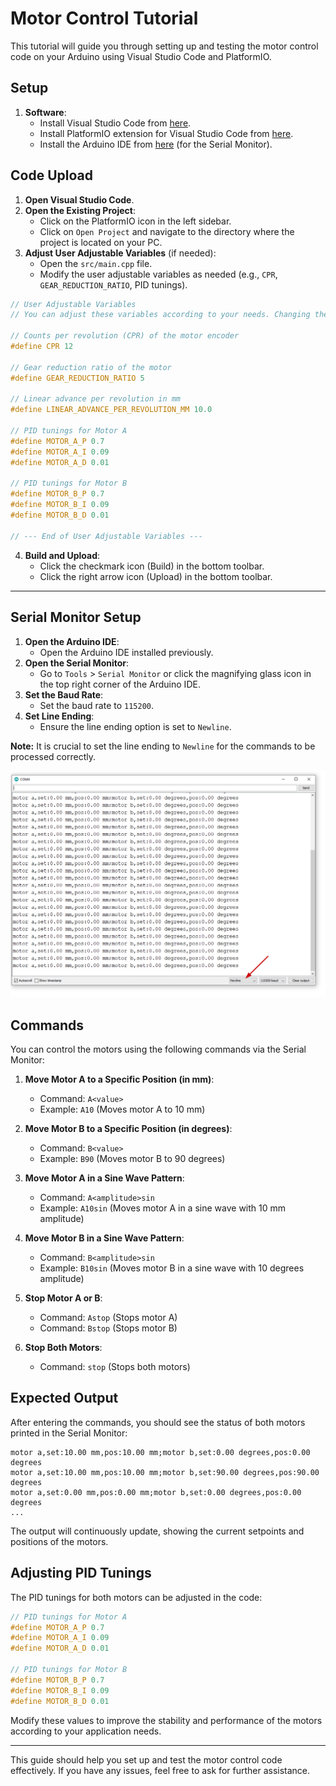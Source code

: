 # Motor Control Tutorial

This tutorial will guide you through setting up and testing the motor control code on your Arduino using Visual Studio Code and PlatformIO.

## Setup

1. **Software**:
   - Install Visual Studio Code from [here](https://code.visualstudio.com/).
   - Install PlatformIO extension for Visual Studio Code from [here](https://platformio.org/install/ide?install=vscode).
   - Install the Arduino IDE from [here](https://www.arduino.cc/en/software) (for the Serial Monitor).

## Code Upload

1. **Open Visual Studio Code**.
2. **Open the Existing Project**:
   - Click on the PlatformIO icon in the left sidebar.
   - Click on `Open Project` and navigate to the directory where the project is located on your PC.
3. **Adjust User Adjustable Variables** (if needed):
   - Open the `src/main.cpp` file.
   - Modify the user adjustable variables as needed (e.g., `CPR`, `GEAR_REDUCTION_RATIO`, PID tunings).

```cpp
// User Adjustable Variables
// You can adjust these variables according to your needs. Changing these values will affect how the motor operates.

// Counts per revolution (CPR) of the motor encoder
#define CPR 12 

// Gear reduction ratio of the motor
#define GEAR_REDUCTION_RATIO 5 

// Linear advance per revolution in mm
#define LINEAR_ADVANCE_PER_REVOLUTION_MM 10.0 

// PID tunings for Motor A
#define MOTOR_A_P 0.7
#define MOTOR_A_I 0.09
#define MOTOR_A_D 0.01

// PID tunings for Motor B
#define MOTOR_B_P 0.7
#define MOTOR_B_I 0.09
#define MOTOR_B_D 0.01

// --- End of User Adjustable Variables ---
```

4. **Build and Upload**:
   - Click the checkmark icon (Build) in the bottom toolbar.
   - Click the right arrow icon (Upload) in the bottom toolbar.

---

## Serial Monitor Setup

1. **Open the Arduino IDE**:
   - Open the Arduino IDE installed previously.
2. **Open the Serial Monitor**:
   - Go to `Tools` > `Serial Monitor` or click the magnifying glass icon in the top right corner of the Arduino IDE.
3. **Set the Baud Rate**:
   - Set the baud rate to `115200`.
4. **Set Line Ending**:
   - Ensure the line ending option is set to `Newline`.

**Note:** It is crucial to set the line ending to `Newline` for the commands to be processed correctly.

![Serial Monitor Settings](./terminal.png)

## Commands

You can control the motors using the following commands via the Serial Monitor:

1. **Move Motor A to a Specific Position (in mm)**:
   - Command: `A<value>`
   - Example: `A10` (Moves motor A to 10 mm)

2. **Move Motor B to a Specific Position (in degrees)**:
   - Command: `B<value>`
   - Example: `B90` (Moves motor B to 90 degrees)

3. **Move Motor A in a Sine Wave Pattern**:
   - Command: `A<amplitude>sin`
   - Example: `A10sin` (Moves motor A in a sine wave with 10 mm amplitude)

4. **Move Motor B in a Sine Wave Pattern**:
   - Command: `B<amplitude>sin`
   - Example: `B10sin` (Moves motor B in a sine wave with 10 degrees amplitude)

5. **Stop Motor A or B**:
   - Command: `Astop` (Stops motor A)
   - Command: `Bstop` (Stops motor B)

6. **Stop Both Motors**:
   - Command: `stop` (Stops both motors)

## Expected Output

After entering the commands, you should see the status of both motors printed in the Serial Monitor:

```
motor a,set:10.00 mm,pos:10.00 mm;motor b,set:0.00 degrees,pos:0.00 degrees
motor a,set:10.00 mm,pos:10.00 mm;motor b,set:90.00 degrees,pos:90.00 degrees
motor a,set:0.00 mm,pos:0.00 mm;motor b,set:0.00 degrees,pos:0.00 degrees
...
```

The output will continuously update, showing the current setpoints and positions of the motors.

## Adjusting PID Tunings

The PID tunings for both motors can be adjusted in the code:

```cpp
// PID tunings for Motor A
#define MOTOR_A_P 0.7
#define MOTOR_A_I 0.09
#define MOTOR_A_D 0.01

// PID tunings for Motor B
#define MOTOR_B_P 0.7
#define MOTOR_B_I 0.09
#define MOTOR_B_D 0.01
```

Modify these values to improve the stability and performance of the motors according to your application needs.

---

This guide should help you set up and test the motor control code effectively. If you have any issues, feel free to ask for further assistance.